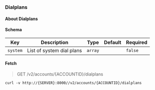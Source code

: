 ### Dialplans

#### About Dialplans

#### Schema

Key | Description | Type | Default | Required
--- | ----------- | ---- | ------- | --------
`system` | List of system dial plans | `array` |   | `false`


#### Fetch

> GET /v2/accounts/{ACCOUNTID}/dialplans

```curl
curl -v http://{SERVER}:8000//v2/accounts/{ACCOUNTID}/dialplans
```

